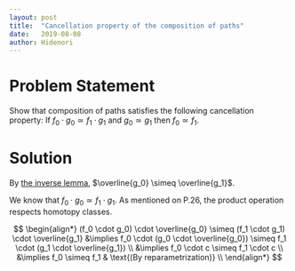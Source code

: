 ```yaml
---
layout: post
title:  "Cancellation property of the composition of paths"
date:   2019-08-08
author: Hidenori
---
```



# Problem Statement
Show that composition of paths satisfies the following cancellation property:
If $f_0 \cdot g_0 \simeq f_1 \cdot g_1$ and $g_0 \simeq g_1$ then $f_0 \simeq f_1$.

# Solution

By [the inverse lemma](inverse), $\overline{g_0} \simeq \overline{g_1}$.

We know that $f_0 \cdot g_0 \simeq f_1 \cdot g_1$.
As mentioned on P.26, the product operation respects homotopy classes.

$$
\begin{align*}
  (f_0 \cdot g_0) \cdot \overline{g_0} \simeq (f_1 \cdot g_1) \cdot \overline{g_1}
    &\implies f_0 \cdot (g_0 \cdot \overline{g_0}) \simeq f_1 \cdot (g_1 \cdot \overline{g_1}) \\
    &\implies f_0 \cdot c \simeq f_1 \cdot c \\
    &\implies f_0 \simeq f_1 & \text{(By reparametrization)} \\
\end{align*}
$$
